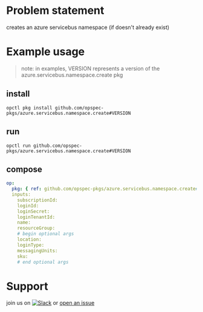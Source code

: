 # Problem statement
creates an azure servicebus namespace (if doesn't already exist)

# Example usage

> note: in examples, VERSION represents a version of the azure.servicebus.namespace.create pkg

## install

```shell
opctl pkg install github.com/opspec-pkgs/azure.servicebus.namespace.create#VERSION
```

## run

```
opctl run github.com/opspec-pkgs/azure.servicebus.namespace.create#VERSION
```

## compose

```yaml
op:
  pkg: { ref: github.com/opspec-pkgs/azure.servicebus.namespace.create#VERSION }
  inputs: 
    subscriptionId:
    loginId:
    loginSecret:
    loginTenantId:
    name:
    resourceGroup:
    # begin optional args
    location:
    loginType:
    messagingUnits:
    sku:
    # end optional args
```

# Support

join us on [![Slack](https://opspec-slackin.herokuapp.com/badge.svg)](https://opspec-slackin.herokuapp.com/)
or [open an issue](https://github.com/opspec-pkgs/azure.servicebus.namespace.create/issues)
